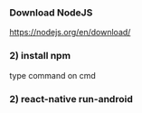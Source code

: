 ### Download NodeJS
https://nodejs.org/en/download/
### 2) install npm
type command on cmd
### 2) react-native run-android
